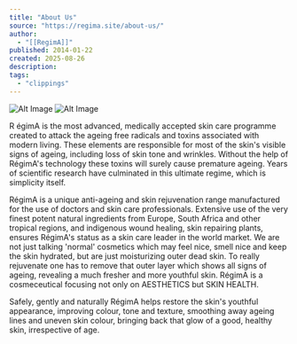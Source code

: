 ```yaml
---
title: "About Us"
source: "https://regima.site/about-us/"
author:
  - "[[RegimA]]"
published: 2014-01-22
created: 2025-08-26
description:
tags:
  - "clippings"
---
```

![Alt Image](https://regima.site/wp-content/uploads/2014/01/Van-Buuren-Building-Photos-22.6.2016-BUILDING-PHOTO-Small-File-Size.jpg) ![Alt Image](https://regima.site/wp-content/uploads/2014/01/JACQUI-PHOTO-small-PNG.jpg)

R égimA is the most advanced, medically accepted skin care programme created to attack the ageing free radicals and toxins associated with modern living. These elements are responsible for most of the skin's visible signs of ageing, including loss of skin tone and wrinkles. Without the help of RégimA's technology these toxins will surely cause premature ageing. Years of scientific research have culminated in this ultimate regime, which is simplicity itself.  
  
RégimA is a unique anti-ageing and skin rejuvenation range manufactured for the use of doctors and skin care professionals. Extensive use of the very finest potent natural ingredients from Europe, South Africa and other tropical regions, and indigenous wound healing, skin repairing plants, ensures RégimA's status as a skin care leader in the world market. We are not just talking 'normal' cosmetics which may feel nice, smell nice and keep the skin hydrated, but are just moisturizing outer dead skin. To really rejuvenate one has to remove that outer layer which shows all signs of ageing, revealing a much fresher and more youthful skin. RégimA is a cosmeceutical focusing not only on AESTHETICS but SKIN HEALTH.  
  
Safely, gently and naturally RégimA helps restore the skin's youthful appearance, improving colour, tone and texture, smoothing away ageing lines and uneven skin colour, bringing back that glow of a good, healthy skin, irrespective of age.